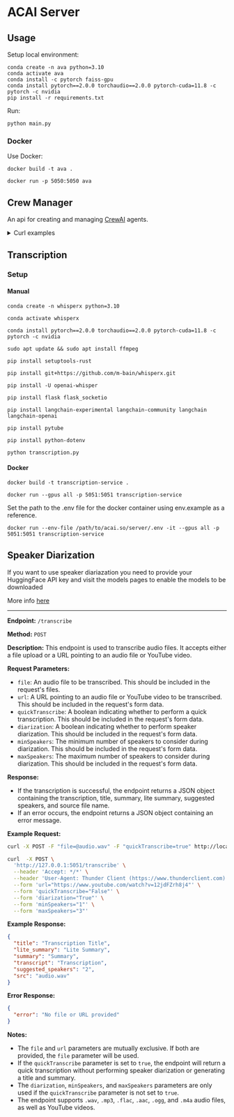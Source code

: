 # ACAI Server

## Usage

Setup local environment:

```
conda create -n ava python=3.10
conda activate ava
conda install -c pytorch faiss-gpu
conda install pytorch==2.0.0 torchaudio==2.0.0 pytorch-cuda=11.8 -c pytorch -c nvidia
pip install -r requirements.txt

```

Run:

```
python main.py
```

### Docker

Use Docker:

```
docker build -t ava .
```

```
docker run -p 5050:5050 ava
```

## Crew Manager

An api for creating and managing [CrewAI](https://github.com/joaomdmoura/crewAI) agents.

<details>
<summary>Curl examples</summary>

```curl
curl  -X POST \
  'http://localhost:5050/run-crew' \
  --header 'Accept: */*' \
  --header 'User-Agent: Thunder Client (https://www.thunderclient.com)' \
  --header 'Content-Type: application/json' \
  --data-raw '{
  "agents": [
    {
      "name": "Grant",
      "role": "Product Manager",
      "goal": "Orchestrate the team to create the design system, based on the clients needs. You will be provided the goal for the sprint and you will need to create a task list for the team and assign the tasks to the team members.",
      "backstory": "You manage the design system for Knapsack, It is called Toby. You run a small team of highly intelligent designers. You are responsible for the overall success of the design system. Provide the members of your team with a task list based off of the need of the current sprint.",
      "llm": {
        "base_url": "http://192.168.4.192:8080/v1",
        "model_name": "open-hermes-2.5",
        "openai_api_key": "sk-xxx"
      },
      "tools": ["DuckDuckGoSearch"],
      "files": ["1"],
      "metadata": {},
      "verbose": true,
      "allow_delegation": true
    },
    {
      "role": "Senior Research",
      "name": "Jim",
      "goal": "Research the best way to create a design system for Knapsack.",
      "tools": ["DuckDuckGoSearch"],
      "llm": {
        "base_url": "http://192.168.4.192:8080/v1",
        "model_name": "open-hermes-2.5",
        "openai_api_key": "sk-xxx"
      },
      "files": ["1"],
      "metadata": {},
      "verbose": true,
      "allow_delegation": false
    },
    {
      "name": "Matt",
      "role": "Designer",
      "goal": "Create a design system for Knapsack.",
      "backstory": "A creative soul who translates complex tech jargon into beautiful designs for the masses, you write using simple words in a friendly and inviting tone that does not sounds like AI.",
      "llm": {
        "base_url": "http://192.168.4.192:8080/v1",
        "model_name": "open-hermes-2.5",
        "openai_api_key": "sk-xxx"
      },
      "tools": [],
      "files": ["1"],
      "metadata": {},
      "verbose": true,
      "allow_delegation": true
    }
  ],
  "tasks": [
    {
      "name": "AI Integration",
      "description": "We need to create a integrate AI into our design system for Knapsack.cloud. The design system will be called Toby.",
      "agent": "Product Manager",
      "tools": ["DuckDuckGoSearch"],
      "files": ["1"],
      "metadata": {
        "dueDate": "2021-01-01"
      }
    },
    {
      "name": "AI Research",
      "description": "Conduct a comprehensive analysis of the latest advancements in AI in 2024. Identify key trends, breakthrough technologies, and potential industry impacts. Compile your findings in a detailed report. Your final answer MUST be a full analysis report",
      "agent": "Senior Research",
      "files": ["1"],
      "tools": [],
      "metadata": {
        "dueDate": "2021-01-01"
      }
    },
    {
      "name": "Color Tokens",
      "description": "Lookup colors for knapsack.cloud. Toby is a bear avatar an represents Tobias who came up with the Knapsack problem.",
      "agent": "Designer",
      "tools": [],
      "files": ["1"],
      "metadata": {
        "dueDate": "2021-01-01"
      }
    },
    {
      "name": "Create Color Tokens",
      "description": "Create a list of color tokens to represent our design system Toby. Toby is a bear avatar an represents Tobias who came up with the Knapsack problem.",
      "agent": "Designer",
      "tools": [],
      "files": ["1"],
      "metadata": {
        "dueDate": "2021-01-01"
      }
    }
  ],
  "files": [
    {
      "name": "Toby Design System",
      "type": "JSON",
      "data": "",
      "metadata": {}
    }
  ],
  "metadata": {},
  "process": "sequential"
}
'
```

</details>

## Transcription

### Setup

#### Manual

`conda create -n whisperx python=3.10`

`conda activate whisperx`

`conda install pytorch==2.0.0 torchaudio==2.0.0 pytorch-cuda=11.8 -c pytorch -c nvidia`

`sudo apt update && sudo apt install ffmpeg`

`pip install setuptools-rust`

`pip install git+https://github.com/m-bain/whisperx.git`

`pip install -U openai-whisper`

`pip install flask flask_socketio`

`pip install langchain-experimental langchain-community langchain langchain-openai`

`pip install pytube`

`pip install python-dotenv`

`python transcription.py`

#### Docker

`docker build -t transcription-service .`

`docker run --gpus all -p 5051:5051 transcription-service`

Set the path to the .env file for the docker container using env.example as a reference.

`docker run --env-file /path/to/acai.so/server/.env -it --gpus all -p 5051:5051 transcription-service`

## Speaker Diarization

If you want to use speaker diariazation you need to provide your HuggingFace API key and visit the models pages to enable the models to be downloaded

More info [here](https://github.com/m-bain/whisperX?tab=readme-ov-file#speaker-diarization)

---

**Endpoint:** `/transcribe`

**Method:** `POST`

**Description:** This endpoint is used to transcribe audio files. It accepts either a file upload or a URL pointing to an audio file or YouTube video.

**Request Parameters:**

- `file`: An audio file to be transcribed. This should be included in the request's files.
- `url`: A URL pointing to an audio file or YouTube video to be transcribed. This should be included in the request's form data.
- `quickTranscribe`: A boolean indicating whether to perform a quick transcription. This should be included in the request's form data.
- `diarization`: A boolean indicating whether to perform speaker diarization. This should be included in the request's form data.
- `minSpeakers`: The minimum number of speakers to consider during diarization. This should be included in the request's form data.
- `maxSpeakers`: The maximum number of speakers to consider during diarization. This should be included in the request's form data.

**Response:**

- If the transcription is successful, the endpoint returns a JSON object containing the transcription, title, summary, lite summary, suggested speakers, and source file name.
- If an error occurs, the endpoint returns a JSON object containing an error message.

**Example Request:**

```bash
curl -X POST -F "file=@audio.wav" -F "quickTranscribe=true" http://localhost:5051/transcribe
```

```bash
curl  -X POST \
  'http://127.0.0.1:5051/transcribe' \
  --header 'Accept: */*' \
  --header 'User-Agent: Thunder Client (https://www.thunderclient.com)' \
  --form 'url="https://www.youtube.com/watch?v=12jdFZrh8j4"' \
  --form 'quickTranscribe="False"' \
  --form 'diarization="True"' \
  --form 'minSpeakers="1"' \
  --form 'maxSpeakers="3"'
```

**Example Response:**

```json
{
  "title": "Transcription Title",
  "lite_summary": "Lite Summary",
  "summary": "Summary",
  "transcript": "Transcription",
  "suggested_speakers": "2",
  "src": "audio.wav"
}
```

**Error Response:**

```json
{
  "error": "No file or URL provided"
}
```

**Notes:**

- The `file` and `url` parameters are mutually exclusive. If both are provided, the `file` parameter will be used.
- If the `quickTranscribe` parameter is set to `true`, the endpoint will return a quick transcription without performing speaker diarization or generating a title and summary.
- The `diarization`, `minSpeakers`, and `maxSpeakers` parameters are only used if the `quickTranscribe` parameter is not set to `true`.
- The endpoint supports `.wav`, `.mp3`, `.flac`, `.aac`, `.ogg`, and `.m4a` audio files, as well as YouTube videos.
